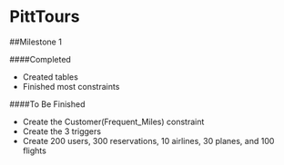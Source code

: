 # PittTours

##Milestone 1

####Completed
* Created tables
* Finished most constraints

####To Be Finished
* Create the Customer(Frequent_Miles) constraint
* Create the 3 triggers
* Create 200 users, 300 reservations, 10 airlines, 30 planes, and 100 flights
